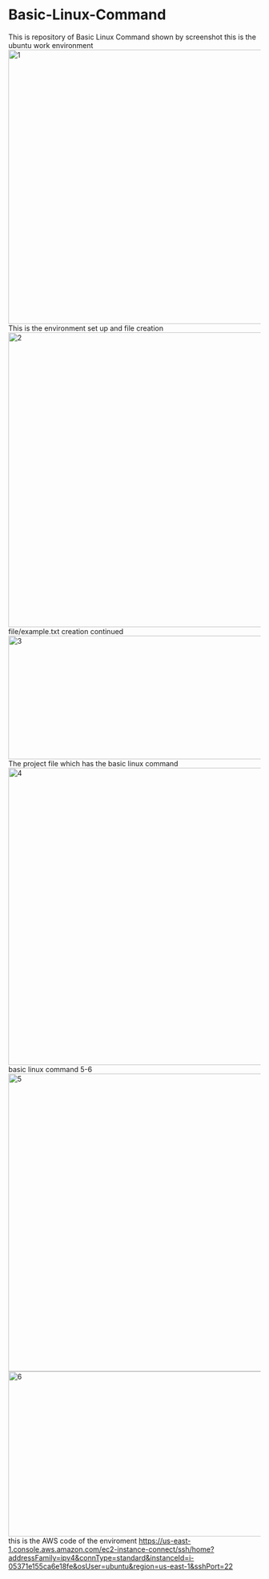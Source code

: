# Basic-Linux-Command
This is repository of Basic Linux Command shown by screenshot
this is the ubuntu work environment <img width="1263" height="548" alt="1" src="https://github.com/user-attachments/assets/536093a1-c93e-4bfa-8c7f-8f998ddebc37" />
This is the environment set up and file creation <img width="1255" height="589" alt="2" src="https://github.com/user-attachments/assets/7f20e427-a49f-4bae-b099-aa25645194c0" />
file/example.txt creation continued <img width="1366" height="247" alt="3" src="https://github.com/user-attachments/assets/ebf03479-227c-4498-8206-463aaedaa5bf" />
The project file which has the basic linux command <img width="1281" height="594" alt="4" src="https://github.com/user-attachments/assets/a7439176-235a-4a26-b33c-f925e894decb" />
basic linux command 5-6 <img width="1291" height="595" alt="5" src="https://github.com/user-attachments/assets/03dfc49d-358c-4723-b45b-ebf71f633dcc" />
<img width="1366" height="330" alt="6" src="https://github.com/user-attachments/assets/888a46b6-cac7-4117-a42c-f3538876c644" />
this is the AWS code of the enviroment https://us-east-1.console.aws.amazon.com/ec2-instance-connect/ssh/home?addressFamily=ipv4&connType=standard&instanceId=i-05371e155ca6e18fe&osUser=ubuntu&region=us-east-1&sshPort=22

